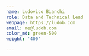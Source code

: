 ```yaml
---
name: Ludovico Bianchi
role: Data and Technical Lead
webpage: https://ludob.com
email: me@ludob.com
color_md: green-500
weight: '400'

---
```





